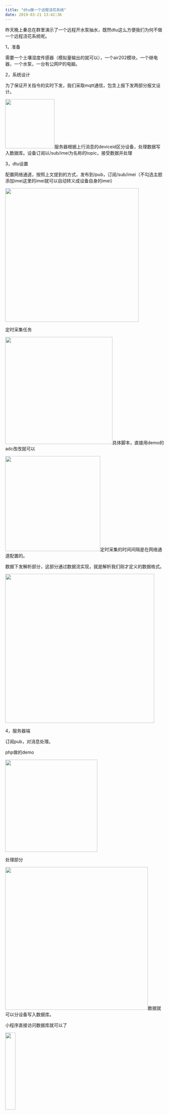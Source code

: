 ```yaml
---
title: "dtu做一个远程浇花系统"
date: 2019-03-21 13:42:36
---
```


<p>昨天晚上秦总在群里演示了一个远程开水泵抽水，既然dtu这么方便我们为何不做一个远程浇花系统呢。</p><p>1，准备</p><p>需要一个土壤湿度传感器（模拟量输出的就可以），一个air202模块，一个继电器，一个水泵，一台有公网IP的电脑。</p><p>2，系统设计</p><p>为了保证开关指令的实时下发，我们采取mqtt通信，包含上报下发两部分报文设计。</p><p><img src="http://oldask.openluat.com/image/show/attachments-2019-03-RWKGTC6E5c93049c1300b.png" style="width: 156px;" class="img-responsive">服务器根据上行消息的deviceid区分设备，处理数据写入数据库。设备订阅以/sub/imei为名称的topic，接受数据并处理</p><p>3，dtu设置</p><p>配置网络通道，按照上文提到的方式，发布到/pub，订阅/sub/imei（不勾选主题添加imei这里的imei就可以自动转义成设备自身的imei）</p><p><img src="http://oldask.openluat.com/image/show/attachments-2019-03-vrsUUnRn5c93057b2e1bf.png" style="width: 423px;" class="img-responsive"></p><p>定时采集任务</p><p><img src="http://oldask.openluat.com/image/show/attachments-2019-03-tmWwMwXd5c930616e3bd4.png" style="width: 339.5px;" class="img-responsive">具体脚本，直接用demo的adc改改就可以</p><p><img src="http://oldask.openluat.com/image/show/attachments-2019-03-VrLuXaXO5c930668af573.png" style="width: 301px;" class="img-responsive">定时采集的时间间隔是在网络通道配置的。</p><p>数据下发解析部分，这部分通过数据流实现，就是解析我们刚才定义的数据格式。</p><p><img src="http://oldask.openluat.com/image/show/attachments-2019-03-Pbxn1Nlr5c9306e6dba3a.png" style="width: 472px;" class="img-responsive"></p><p>4，服务器端</p><p>订阅pub，对消息处理。</p><p>php做的demo</p><p><img src="http://oldask.openluat.com/image/show/attachments-2019-03-Ude0lFes5c9318e546bd9.png" style="width: 292px;" class="img-responsive"><br></p><p>处理部分</p><p><img src="http://oldask.openluat.com/image/show/attachments-2019-03-YkT8Q1lN5c9319242d72c.png" style="width: 452px;" class="img-responsive">数据就可以分设备写入数据库。</p><p>小程序直接访问数据库就可以了</p><p><img src="http://oldask.openluat.com/image/show/attachments-2019-03-NQ75aOjN5c9319b6bea0d.png" style="width: 25%;" class="img-responsive"></p><p>下发指令，通过前端页面发送请求，后端通过mqtt发布。</p><p><img src="http://oldask.openluat.com/image/show/attachments-2019-03-RxmEv5Th5c9320937cf31.png" style="width: 325.5px;" class="img-responsive"></p><p>效果</p><p><img src="http://oldask.openluat.com/image/show/attachments-2019-03-DOHIpEfO5c932107c1914.png" style="width: 25%;" class="img-responsive"></p><p><br></p><p>5，最终演示</p><p>定时上报信息</p><p><img src="http://oldask.openluat.com/image/show/attachments-2019-03-VgZukhf75c932323a455d.png" style="width: 496.5px;" class="img-responsive"></p><p><br></p><p>小程序下发指令</p><p><img src="http://oldask.openluat.com/image/show/attachments-2019-03-zStrRpH45c9323656e017.png" style="width: 447.5px;" class="img-responsive"><img src="http://oldask.openluat.com/image/show/attachments-2019-03-uhZW7ajs5c93237b768a2.png" style="width: 399.5px;" class="img-responsive">6，总结</p><p>dtu可以方便的实现连接与协议解析，并且可以实现一部分采集和控制，免去了网络部分开发，用户只需要根据自己逻辑进行数据部分开发即可。</p>